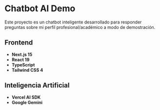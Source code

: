 # Chatbot AI Demo

Este proyecto es un chatbot inteligente desarrollado para responder preguntas sobre mi perfil profesional/académico a modo de demostración. 

## Frontend
- **Next.js 15**
- **React 19**
- **TypeScript**
- **Tailwind CSS 4**

## Inteligencia Artificial
- **Vercel AI SDK**
- **Google Gemini**

